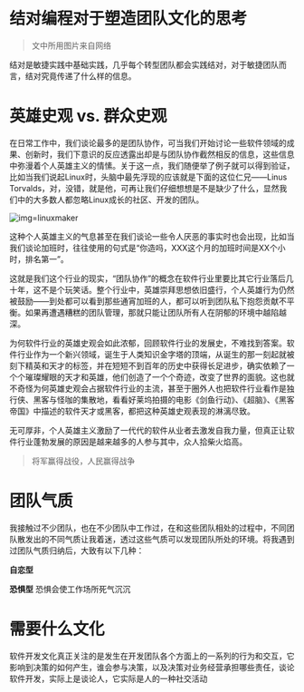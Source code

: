 结对编程对于塑造团队文化的思考
==============================

>文中所用图片来自网络

结对是敏捷实践中基础实践，几乎每个转型团队都会实践结对，对于敏捷团队而言，结对究竟传递了什么样的信息。

# 英雄史观 vs. 群众史观
在日常工作中，我们谈论最多的是团队协作，可当我们开始讨论一些软件领域的成果、创新时，我们下意识的反应透露出却是与团队协作截然相反的信息，这些信息中弥漫着个人英雄主义的情愫。关于这一点，我们随便举了例子就可以得到验证，比如当我们说起Linux时，头脑中最先浮现的应该就是下面的这位仁兄——Linus Torvalds，对，没错，就是他，可再让我们仔细想想是不是缺少了什么，显然我们中的大多数人都忽略Linux成长的社区、开发的团队。

![img=linuxmaker](http://big5.thethirdmedia.com/g2b.aspx/image.thethirdmedia.com/Article/upload/200811/08111019311622.jpg)

这种个人英雄主义的气息甚至在我们谈论一些令人厌恶的事实时也会出现，比如当我们谈论加班时，往往使用的句式是“你造吗，XXX这个月的加班时间是XX个小时，排名第一”。

这就是我们这个行业的现实，“团队协作”的概念在软件行业里要比其它行业落后几十年，这不是个玩笑话。整个行业中，英雄崇拜思想依旧盛行，个人英雄行为仍然被鼓励——到处都可以看到那些通宵加班的人，都可以听到团队私下抱怨贡献不平衡。如果再遭遇糟糕的团队管理，那就只能让团队所有人在阴郁的环境中越陷越深。

为何软件行业的英雄史观会如此浓郁，回顾软件行业的发展史，不难找到答案。软件行业作为一个新兴领域，诞生于人类知识金字塔的顶端，从诞生的那一刻起就被刻下精英和天才的标签，并在短短不到百年的历史中获得长足进步，确实依赖了一个个璀璨耀眼的天才和英雄，他们创造了一个个奇迹，改变了世界的面貌。这也就不奇怪为何英雄史观会占据软件行业的主流，甚至于圈外人也把软件行业看作是独行侠、黑客与怪咖的集散地，看看好莱坞拍摄的电影《剑鱼行动》、《超脑》、《黑客帝国》中描述的软件天才或黑客，都把这种英雄史观表现的淋漓尽致。

无可厚非，个人英雄主义激励了一代代的软件从业者去激发自我力量，但真正让软件行业蓬勃发展的原因是越来越多的人参与其中，众人拾柴火焰高。

>将军赢得战役，人民赢得战争

# 团队气质
我接触过不少团队，也在不少团队中工作过，在和这些团队相处的过程中，不同团队散发出的不同气质让我着迷，透过这些气质可以发现团队所处的环境。将我遇到过团队气质归纳后，大致有以下几种：

**自恋型**

**恐惧型** 恐惧会使工作场所死气沉沉

# 需要什么文化

软件开发文化真正关注的是发生在开发团队各个方面上的一系列的行为和交互，它影响到决策的如何产生，谁会参与决策，以及决策对业务经营承担哪些责任，谈论软件开发，实际上是谈论人，它实际是人的一种社交活动
